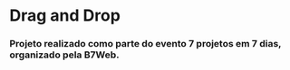# Drag and Drop

### Projeto realizado como parte do evento 7 projetos em 7 dias, organizado pela B7Web.
